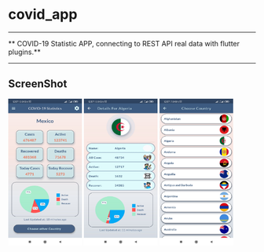 # covid_app
***********************************************************************************
** COVID-19 Statistic APP, connecting to REST API real data with flutter plugins.**
***********************************************************************************

## ScreenShot

<img width=150 height=300 alt="HomeScreen Widget" src="./HomeScreen.jpg">

<img width=150 height=300 alt="HomeScreen Widget" src="./DetailsCountry.jpg">

<img width=150 height=300 alt="HomeScreen Widget" src="./Listview.jpg">
